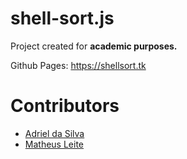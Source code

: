 # shell-sort.js
Project created for **academic purposes.**

Github Pages: https://shellsort.tk

# Contributors
- [Adriel da Silva](https://github.com/silvaadriel/)
- [Matheus Leite](https://github.com/mathleite/)
